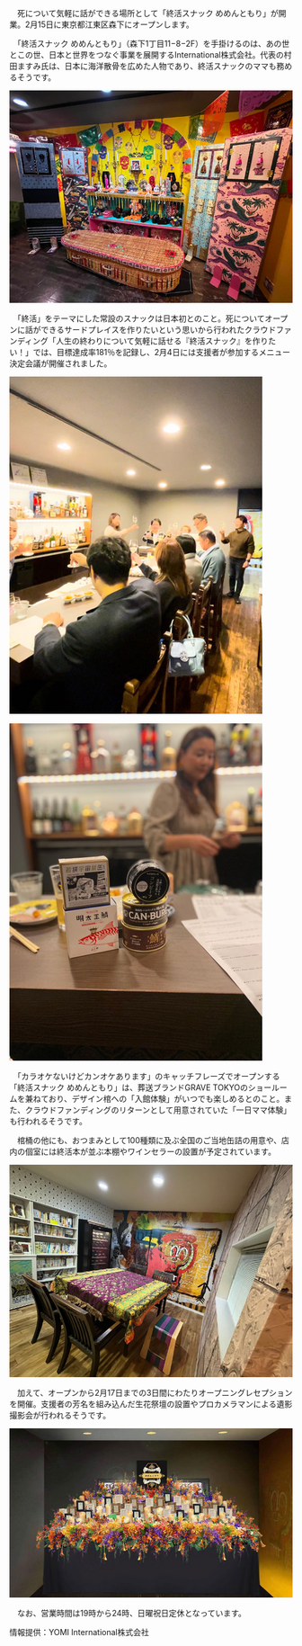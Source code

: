 　死について気軽に話ができる場所として「終活スナック めめんともり」が開業。2月15日に東京都江東区森下にオープンします。

　「終活スナック めめんともり」（森下1丁目11−8−2F）を手掛けるのは、あの世とこの世、日本と世界をつなぐ事業を展開するInternational株式会社。代表の村田ますみ氏は、日本に海洋散骨を広めた人物であり、終活スナックのママも務めるそうです。

[![「カラオケないけど棺桶あります」](%E3%80%8C%E3%82%AB%E3%83%A9%E3%82%AA%E3%82%B1%E3%81%AA%E3%81%84%E3%81%91%E3%81%A9%E6%A3%BA%E6%A1%B6%E3%81%82%E3%82%8A%E3%81%BE%E3%81%99%E3%80%8D%E6%9D%B1%E4%BA%AC%E6%A3%AE%E4%B8%8B%E3%81%AB%E7%B5%82%E6%B4%BB%E3%82%B9%E3%83%8A%E3%83%83%E3%82%AF%E3%82%81%E3%82%81%E3%82%93%E3%81%A8%E3%82%82%E3%82%8A%E9%96%8B%E6%A5%AD%20%20%E3%81%8A%E3%81%9F%E3%81%8F%E3%81%BE%E7%B5%8C%E6%B8%88%E6%96%B0%E8%81%9E/yomi_mementomori_04.jpg)](https://otakei.otakuma.net/archives/2024020503.html/yomi_mementomori_04)

　「終活」をテーマにした常設のスナックは日本初とのこと。死についてオープンに話ができるサードプレイスを作りたいという思いから行われたクラウドファンディング「人生の終わりについて気軽に話せる『終活スナック』を作りたい！」では、目標達成率181％を記録し、2月4日には支援者が参加するメニュー決定会議が開催されました。

[![支援者が参加するメニュー決定会議](%E3%80%8C%E3%82%AB%E3%83%A9%E3%82%AA%E3%82%B1%E3%81%AA%E3%81%84%E3%81%91%E3%81%A9%E6%A3%BA%E6%A1%B6%E3%81%82%E3%82%8A%E3%81%BE%E3%81%99%E3%80%8D%E6%9D%B1%E4%BA%AC%E6%A3%AE%E4%B8%8B%E3%81%AB%E7%B5%82%E6%B4%BB%E3%82%B9%E3%83%8A%E3%83%83%E3%82%AF%E3%82%81%E3%82%81%E3%82%93%E3%81%A8%E3%82%82%E3%82%8A%E9%96%8B%E6%A5%AD%20%20%E3%81%8A%E3%81%9F%E3%81%8F%E3%81%BE%E7%B5%8C%E6%B8%88%E6%96%B0%E8%81%9E/yomi_mementomori_02.jpg)](https://otakei.otakuma.net/archives/2024020503.html/yomi_mementomori_02)

[![100種類に及ぶ全国のご当地缶詰](%E3%80%8C%E3%82%AB%E3%83%A9%E3%82%AA%E3%82%B1%E3%81%AA%E3%81%84%E3%81%91%E3%81%A9%E6%A3%BA%E6%A1%B6%E3%81%82%E3%82%8A%E3%81%BE%E3%81%99%E3%80%8D%E6%9D%B1%E4%BA%AC%E6%A3%AE%E4%B8%8B%E3%81%AB%E7%B5%82%E6%B4%BB%E3%82%B9%E3%83%8A%E3%83%83%E3%82%AF%E3%82%81%E3%82%81%E3%82%93%E3%81%A8%E3%82%82%E3%82%8A%E9%96%8B%E6%A5%AD%20%20%E3%81%8A%E3%81%9F%E3%81%8F%E3%81%BE%E7%B5%8C%E6%B8%88%E6%96%B0%E8%81%9E/yomi_mementomori_03.jpg)](https://otakei.otakuma.net/archives/2024020503.html/yomi_mementomori_03)

　「カラオケないけどカンオケあります」のキャッチフレーズでオープンする「終活スナック めめんともり」は、葬送ブランドGRAVE TOKYOのショールームを兼ねており、デザイン棺への「入館体験」がいつでも楽しめるとのこと。また、クラウドファンディングのリターンとして用意されていた「一日ママ体験」も行われるそうです。

　棺桶の他にも、おつまみとして100種類に及ぶ全国のご当地缶詰の用意や、店内の個室には終活本が並ぶ本棚やワインセラーの設置が予定されています。

[![終活本が並ぶ本棚やワインセラー](%E3%80%8C%E3%82%AB%E3%83%A9%E3%82%AA%E3%82%B1%E3%81%AA%E3%81%84%E3%81%91%E3%81%A9%E6%A3%BA%E6%A1%B6%E3%81%82%E3%82%8A%E3%81%BE%E3%81%99%E3%80%8D%E6%9D%B1%E4%BA%AC%E6%A3%AE%E4%B8%8B%E3%81%AB%E7%B5%82%E6%B4%BB%E3%82%B9%E3%83%8A%E3%83%83%E3%82%AF%E3%82%81%E3%82%81%E3%82%93%E3%81%A8%E3%82%82%E3%82%8A%E9%96%8B%E6%A5%AD%20%20%E3%81%8A%E3%81%9F%E3%81%8F%E3%81%BE%E7%B5%8C%E6%B8%88%E6%96%B0%E8%81%9E/yomi_mementomori_06.jpg)](https://otakei.otakuma.net/archives/2024020503.html/yomi_mementomori_06)

　加えて、オープンから2月17日までの3日間にわたりオープニングレセプションを開催。支援者の芳名を組み込んだ生花祭壇の設置やプロカメラマンによる遺影撮影会が行われるそうです。

[![支援者の芳名を組み込んだ生花祭壇](%E3%80%8C%E3%82%AB%E3%83%A9%E3%82%AA%E3%82%B1%E3%81%AA%E3%81%84%E3%81%91%E3%81%A9%E6%A3%BA%E6%A1%B6%E3%81%82%E3%82%8A%E3%81%BE%E3%81%99%E3%80%8D%E6%9D%B1%E4%BA%AC%E6%A3%AE%E4%B8%8B%E3%81%AB%E7%B5%82%E6%B4%BB%E3%82%B9%E3%83%8A%E3%83%83%E3%82%AF%E3%82%81%E3%82%81%E3%82%93%E3%81%A8%E3%82%82%E3%82%8A%E9%96%8B%E6%A5%AD%20%20%E3%81%8A%E3%81%9F%E3%81%8F%E3%81%BE%E7%B5%8C%E6%B8%88%E6%96%B0%E8%81%9E/yomi_mementomori_05.jpg)](https://otakei.otakuma.net/archives/2024020503.html/yomi_mementomori_05)

　なお、営業時間は19時から24時、日曜祝日定休となっています。

情報提供：YOMI International株式会社